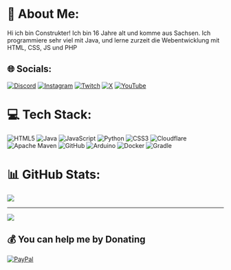# 💫 About Me:
Hi ich bin Construkter! Ich bin 16 Jahre alt und komme aus Sachsen. Ich programmiere sehr viel mit Java, und lerne zurzeit die Webentwicklung mit HTML, CSS, JS und PHP


## 🌐 Socials:
[![Discord](https://img.shields.io/badge/Discord-%237289DA.svg?logo=discord&logoColor=white)](https://discord.gg/uyWXqwKuYs) [![Instagram](https://img.shields.io/badge/Instagram-%23E4405F.svg?logo=Instagram&logoColor=white)](https://instagram.com/c0nstrukt) [![Twitch](https://img.shields.io/badge/Twitch-%239146FF.svg?logo=Twitch&logoColor=white)](https://twitch.tv/c0nstrukt) [![X](https://img.shields.io/badge/X-black.svg?logo=X&logoColor=white)](https://x.com/ConGHG_) [![YouTube](https://img.shields.io/badge/YouTube-%23FF0000.svg?logo=YouTube&logoColor=white)](https://youtube.com/@UCVh1TonywzRUIzY1UEax_nA) 

# 💻 Tech Stack:
![HTML5](https://img.shields.io/badge/html5-%23E34F26.svg?style=flat&logo=html5&logoColor=white) ![Java](https://img.shields.io/badge/java-%23ED8B00.svg?style=flat&logo=openjdk&logoColor=white) ![JavaScript](https://img.shields.io/badge/javascript-%23323330.svg?style=flat&logo=javascript&logoColor=%23F7DF1E) ![Python](https://img.shields.io/badge/python-3670A0?style=flat&logo=python&logoColor=ffdd54) ![CSS3](https://img.shields.io/badge/css3-%231572B6.svg?style=flat&logo=css3&logoColor=white) ![Cloudflare](https://img.shields.io/badge/Cloudflare-F38020?style=flat&logo=Cloudflare&logoColor=white) ![Apache Maven](https://img.shields.io/badge/Apache%20Maven-C71A36?style=flat&logo=Apache%20Maven&logoColor=white) ![GitHub](https://img.shields.io/badge/github-%23121011.svg?style=flat&logo=github&logoColor=white) ![Arduino](https://img.shields.io/badge/-Arduino-00979D?style=flat&logo=Arduino&logoColor=white) ![Docker](https://img.shields.io/badge/docker-%230db7ed.svg?style=flat&logo=docker&logoColor=white) ![Gradle](https://img.shields.io/badge/Gradle-02303A.svg?style=flat&logo=Gradle&logoColor=white)
# 📊 GitHub Stats:
[![](https://github-readme-stats.vercel.app/api?username=construktdev&theme=dark)](https://github.com/anuraghazra/github-readme-stats) <br>

---
[![](https://visitcount.itsvg.in/api?id=construktdev&icon=1&color=0)](https://visitcount.itsvg.in)

  ## 💰 You can help me by Donating
  [![PayPal](https://img.shields.io/badge/PayPal-00457C?style=for-the-badge&logo=paypal&logoColor=white)](https://paypal.me/C0NGHG) 

  
<!-- Proudly created with GPRM ( https://gprm.itsvg.in ) -->
